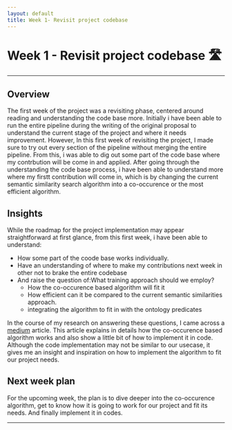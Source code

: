 ```yaml
---
layout: default
title: Week 1- Revisit project codebase
---
```


# Week 1 - Revisit project codebase 🛣️

---

## Overview
The first week of the project was a revisiting phase, centered around reading and understanding the code base more. Initially i have been able to run the entire pipeline during the writing of the original proposal to understand the current stage of the project and where it needs improvement. However, In this first week of revisiting the project, I made sure to try out every section of the pipeline without merging the entire pipeline. From this, i was able to dig out some part of the code base where my contrbution will be come in and applied. After going through the understanding the code base process, i have been able to understand more where my firstt contribution will come in, which is by changing the current semantic similarity search algorithm into a co-occurence or the most efficient algorithm.


## Insights
While the roadmap for the project implementation may appear straightforward at first glance, from this first week, i have been able to understand:
- How some part of the coode base works individually.
- Have an understanding of where to make my contributions next week in other not to brake the entire codebase
- And raise the question of:What training approach should we employ?
    - How the co-occurence based algorithm will fit it
    - How efficient can it be compared to the current semantic similarities approach.
    - integrating the algorithm to fit in with the ontology predicates

In the course of my research on answering these questions, I came across a [medium] article. This article explains in details how the co-occurence based algorithm works and also show a little bit of how to implement it in code. Although the code implementation may not be similar to our usecase, it gives me an insight and inspiration on how to implement the algorithm to fit our project needs. 




## Next week plan
For the upcoming week, the plan is to dive deeper into the co-occurence algorithm, get to know how it is going to work for our project and fit its needs. And finally implement it in codes.

----
[medium]: https://songxia-sophia.medium.com/collaborative-filtering-recommendation-with-co-occurrence-algorithm-dea583e12e2a
